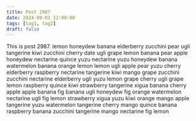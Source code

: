 ```yaml
---
title: Post 2987
date: 2024-09-01 12:00:00
tags: [tag1, tag2]
draft: false
---
```

This is post 2987.
lemon
honeydew
banana
elderberry
zucchini
pear
ugli
tangerine
kiwi
zucchini
cherry
date
ugli
grape
lemon
banana
pear
apple
honeydew
nectarine
quince
yuzu
nectarine
yuzu
honeydew
banana
watermelon
banana
orange
lemon
lemon
ugli
apple
pear
yuzu
cherry
elderberry
raspberry
nectarine
tangerine
kiwi
mango
grape
zucchini
zucchini
nectarine
elderberry
ugli
yuzu
lemon
grape
cherry
ugli
grape
lemon
raspberry
quince
kiwi
strawberry
tangerine
xigua
banana
cherry
apple
apple
banana
fig
banana
ugli
honeydew
fig
orange
watermelon
nectarine
ugli
fig
lemon
strawberry
xigua
yuzu
kiwi
orange
mango
apple
tangerine
yuzu
watermelon
tangerine
cherry
mango
quince
banana
raspberry
banana
zucchini
tangerine
mango
nectarine
fig
lemon
